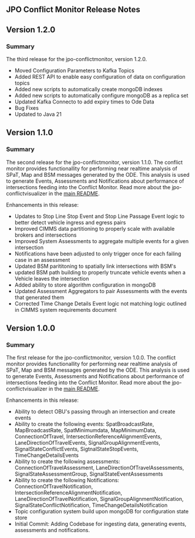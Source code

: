 ## JPO Conflict Monitor Release Notes

## Version 1.2.0

### **Summary**
The third release for the jpo-conflictmonitor, version 1.2.0.

- Moved Configuration Parameters to Kafka Topics
- Added REST API to enable easy configuration of data on configuration topics
- Added new scripts to automatically create mongoDB indexes
- Added new scripts to automatically configure mongoDB as a replica set
- Updated Kafka Connecto to add expiry times to Ode Data
- Bug Fixes
- Updated to Java 21



## Version 1.1.0

### **Summary**

The second release for the jpo-conflictmonitor, version 1.1.0. The conflict monitor provides functionallity for performing near realtime analysis of SPaT, Map and BSM messages generated by the ODE. This analysis is used to generate Events, Assessments and Notifications about performance of intersections feeding into the Conflict Monitor.  Read more about the jpo-conflictvisualizer in the [main README](../README.md).

Enhancements in this release:

- Updates to Stop Line Stop Event and Stop Line Passage Event logic to better detect vehicle ingress and egress pairs
- Improved CIMMS data partitioning to properly scale with available brokers and intersections
- Improved System Assessments to aggregate multiple events for a given intersection
- Notifications have been adjusted to only trigger once for each failing case in an assessment
- Updated BSM parititoning to spatially link intersections with BSM's
- updated BSM path building to properly truncate vehicle events when a Vehicle leaves the intersection
- Added ability to store algorithm configuration in mongoDB
- Updated Assessment Aggregators to pair Assessments with the events that generated them
- Corrected Time Change Details Event logic not matching logic outlined in CIMMS system requirements document

## Version 1.0.0

### **Summary**

The first release for the jpo-conflictmonitor, version 1.0.0. The conflict monitor provides functionallity for performing near realtime analysis of SPaT, Map and BSM messages generated by the ODE. This analysis is used to generate Events, Assessments and Notifications about performance of intersections feeding into the Conflict Monitor.  Read more about the jpo-conflictvisualizer in the [main README](../README.md).

Enhancements in this release:

- Ability to detect OBU's passing through an intersection and create events
- Ability to create the following events: SpatBroadcastRate, MapBroadcastRate, SpatMinimumdata, MapMinimumData, ConnectionOfTravel, IntersectionReferenceAlignmentEvents, LaneDirectionOfTravelEvents, SignalGroupAlignmentEvents, SignalStateConflictEvents, SigtnalStateStopEvents, TimeChangeDetailsEvents
- Ability to create the following assessments: ConnectionOfTravelAssessment, LaneDirectionOfTravelAssessments, SignalStateAssessmentGroup, SignalStateEventAssessments
- Ability to create the following Notifications: ConnectionOfTravelNotification, IntersectionReferenceAlignmentNotification, LaneDirectionOfTravelNotification, SignalGroupAlignmentNotification, SignalStateConflictNotification, TimeChangeDetailsNotification
- Topic configuration system build upon mongoDB for configuration state store
- Initial Commit: Adding Codebase for ingesting data, generating events, assessments and notifications.
